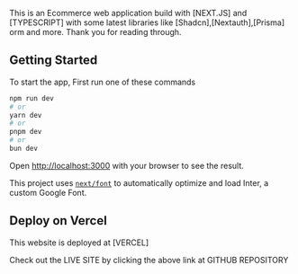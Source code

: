 This is an Ecommerce web application build with [NEXT.JS] and [TYPESCRIPT] with some latest libraries like [Shadcn],[Nextauth],[Prisma] orm and more.
Thank you for reading through. 

## Getting Started

To start the app, First run one of these commands

```bash
npm run dev
# or
yarn dev
# or
pnpm dev
# or
bun dev
```

Open [http://localhost:3000](http://localhost:3000) with your browser to see the result.

This project uses [`next/font`](https://nextjs.org/docs/basic-features/font-optimization) to automatically optimize and load Inter, a custom Google Font.

## Deploy on Vercel

This website is deployed at [VERCEL]

Check out the LIVE SITE by clicking the above link at GITHUB REPOSITORY
